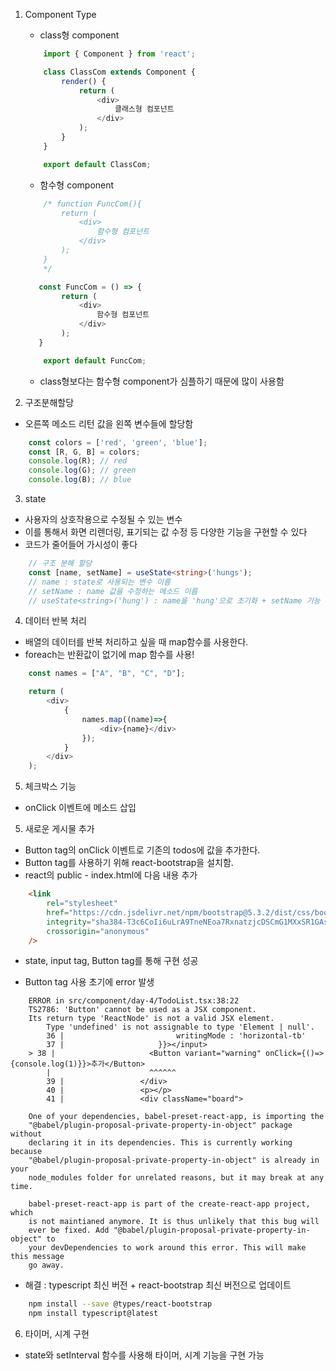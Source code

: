 1. Component Type

    - class형 component
    ```ts
        import { Component } from 'react';

        class ClassCom extends Component {
            render() {
                return (
                    <div>
                        클래스형 컴포넌트
                    </div>
                );
            }
        }

        export default ClassCom;
    ```

    - 함수형 component
    ```ts
        /* function FuncCom(){
            return (
                <div>
                    함수형 컴포넌트
                </div>
            );
        }
        */

       const FuncCom = () => {
            return (
                <div>
                    함수형 컴포넌트
                </div>
            );
       }

        export default FuncCom;
    ```

    - class형보다는 함수형 component가 심플하기 때문에 많이 사용함

2. 구조분해할당
- 오른쪽 메소드 리턴 값을 왼쪽 변수들에 할당함
```ts
    const colors = ['red', 'green', 'blue'];
    const [R, G, B] = colors;
    console.log(R); // red
    console.log(G); // green
    console.log(B); // blue
```

3. state
- 사용자의 상호작용으로 수정될 수 있는 변수
- 이를 통해서 화면 리렌더링, 표기되는 값 수정 등 다양한 기능을 구현할 수 있다
- 코드가 줄어들어 가시성이 좋다
```ts
    // 구조 분해 할당
    const [name, setName] = useState<string>('hungs');
    // name : state로 사용되는 변수 이름
    // setName : name 값을 수정하는 메소드 이름
    // useState<string>('hung') : name을 'hung'으로 초기화 + setName 기능 자동 구현
```

4. 데이터 반복 처리
- 배열의 데이터를 반복 처리하고 싶을 때 map함수를 사용한다.
- foreach는 반환값이 없기에 map 함수를 사용!
```ts
    const names = ["A", "B", "C", "D"];

    return (
        <div>
            {
                names.map((name)=>{
                    <div>{name}</div>
                });
            }
        </div>
    );
```

5. 체크박스 기능
- onClick 이벤트에 메소드 삽입

5. 새로운 게시물 추가
- Button tag의 onClick 이벤트로 기존의 todos에 값을 추가한다.
- Button tag를 사용하기 위해 react-bootstrap을 설치함.
- react의 public - index.html에 다음 내용 추가
```html
    <link
        rel="stylesheet"
        href="https://cdn.jsdelivr.net/npm/bootstrap@5.3.2/dist/css/bootstrap.min.css"
        integrity="sha384-T3c6CoIi6uLrA9TneNEoa7RxnatzjcDSCmG1MXxSR1GAsXEV/Dwwykc2MPK8M2HN"
        crossorigin="anonymous"
    />
```
- state, input tag, Button tag를 통해 구현 성공

- Button tag 사용 초기에 error 발생
```
    ERROR in src/component/day-4/TodoList.tsx:38:22
    TS2786: 'Button' cannot be used as a JSX component.
    Its return type 'ReactNode' is not a valid JSX element.
        Type 'undefined' is not assignable to type 'Element | null'.
        36 |                         writingMode : 'horizontal-tb'
        37 |                     }}></input>
    > 38 |                     <Button variant="warning" onClick={()=>{console.log(1)}}>추가</Button>
        |                      ^^^^^^
        39 |                 </div>
        40 |                 <p></p>
        41 |                 <div className="board">

    One of your dependencies, babel-preset-react-app, is importing the
    "@babel/plugin-proposal-private-property-in-object" package without
    declaring it in its dependencies. This is currently working because
    "@babel/plugin-proposal-private-property-in-object" is already in your
    node_modules folder for unrelated reasons, but it may break at any time.

    babel-preset-react-app is part of the create-react-app project, which
    is not maintianed anymore. It is thus unlikely that this bug will
    ever be fixed. Add "@babel/plugin-proposal-private-property-in-object" to
    your devDependencies to work around this error. This will make this message
    go away. 
```
- 해결 : typescript 최신 버전 + react-bootstrap 최신 버전으로 업데이트
```sh
    npm install --save @types/react-bootstrap
    npm install typescript@latest
```

6. 타이머, 시계 구현
- state와 setInterval 함수를 사용해 타이머, 시계 기능을 구현 가능